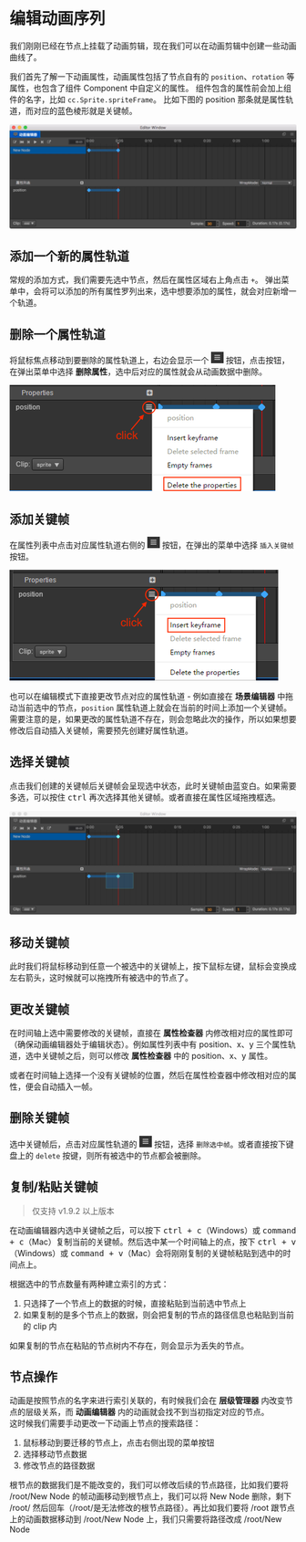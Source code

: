 # 编辑动画序列

我们刚刚已经在节点上挂载了动画剪辑，现在我们可以在动画剪辑中创建一些动画曲线了。

我们首先了解一下动画属性，动画属性包括了节点自有的 `position`、`rotation` 等属性，也包含了组件 Component 中自定义的属性。
组件包含的属性前会加上组件的名字，比如 `cc.Sprite.spriteFrame`。
比如下图的 position 那条就是属性轨道，而对应的蓝色棱形就是关键帧。

![animation-curve](animation-curve/main.jpg)

## 添加一个新的属性轨道

常规的添加方式，我们需要先选中节点，然后在属性区域右上角点击 `+`。
弹出菜单中，会将可以添加的所有属性罗列出来，选中想要添加的属性，就会对应新增一个轨道。

## 删除一个属性轨道

将鼠标焦点移动到要删除的属性轨道上，右边会显示一个 ![](animation-curve/more.png) 按钮，点击按钮，在弹出菜单中选择 **删除属性**，选中后对应的属性就会从动画数据中删除。

![](animation-curve/delete.png)

## 添加关键帧

在属性列表中点击对应属性轨道右侧的 ![](animation-curve/more.png) 按钮，在弹出的菜单中选择 `插入关键帧` 按钮。

![add-key](animation-curve/add.png)

也可以在编辑模式下直接更改节点对应的属性轨道 - 例如直接在 **场景编辑器** 中拖动当前选中的节点，`position` 属性轨道上就会在当前的时间上添加一个关键帧。需要注意的是，如果更改的属性轨道不存在，则会忽略此次的操作，所以如果想要修改后自动插入关键帧，需要预先创建好属性轨道。

## 选择关键帧

点击我们创建的关键帧后关键帧会呈现选中状态，此时关键帧由蓝变白。如果需要多选，可以按住 <kbd>ctrl</kbd> 再次选择其他关键帧。或者直接在属性区域拖拽框选。

![select-key](animation-curve/selected.jpg)

## 移动关键帧

此时我们将鼠标移动到任意一个被选中的关键帧上，按下鼠标左键，鼠标会变换成左右箭头，这时候就可以拖拽所有被选中的节点了。

## 更改关键帧

在时间轴上选中需要修改的关键帧，直接在 **属性检查器** 内修改相对应的属性即可（确保动画编辑器处于编辑状态）。例如属性列表中有 position、x、y 三个属性轨道，选中关键帧之后，则可以修改 **属性检查器** 中的 position、x、y 属性。

或者在时间轴上选择一个没有关键帧的位置，然后在属性检查器中修改相对应的属性，便会自动插入一帧。

## 删除关键帧

选中关键帧后，点击对应属性轨道的 ![](animation-curve/more.png) 按钮，选择 `删除选中帧`。或者直接按下键盘上的 `delete` 按键，则所有被选中的节点都会被删除。

## 复制/粘贴关键帧

> 仅支持 v1.9.2 以上版本

在动画编辑器内选中关键帧之后，可以按下 <kbd>ctrl + c</kbd>（Windows）或 <kbd>command + c</kbd>（Mac）复制当前的关键帧。然后选中某一个时间轴上的点，按下 <kbd>ctrl + v</kbd>（Windows）或 <kbd>command + v</kbd>（Mac）会将刚刚复制的关键帧粘贴到选中的时间点上。

根据选中的节点数量有两种建立索引的方式：

1. 只选择了一个节点上的数据的时候，直接粘贴到当前选中节点上
2. 如果复制的是多个节点上的数据，则会把复制的节点的路径信息也粘贴到当前的 clip 内

如果复制的节点在粘贴的节点树内不存在，则会显示为丢失的节点。

## 节点操作

动画是按照节点的名字来进行索引关联的，有时候我们会在 **层级管理器** 内改变节点的层级关系，而 **动画编辑器** 内的动画就会找不到当初指定对应的节点。<br>
这时候我们需要手动更改一下动画上节点的搜索路径：

1. 鼠标移动到要迁移的节点上，点击右侧出现的菜单按钮
2. 选择移动节点数据
3. 修改节点的路径数据

根节点的数据我们是不能改变的，我们可以修改后续的节点路径，比如我们要将 /root/New Node 的帧动画移动到根节点上，我们可以将 New Node 删除，剩下 /root/ 然后回车（/root/是无法修改的根节点路径）。再比如我们要将 /root 跟节点上的动画数据移动到 /root/New Node 上，我们只需要将路径改成 /root/New Node